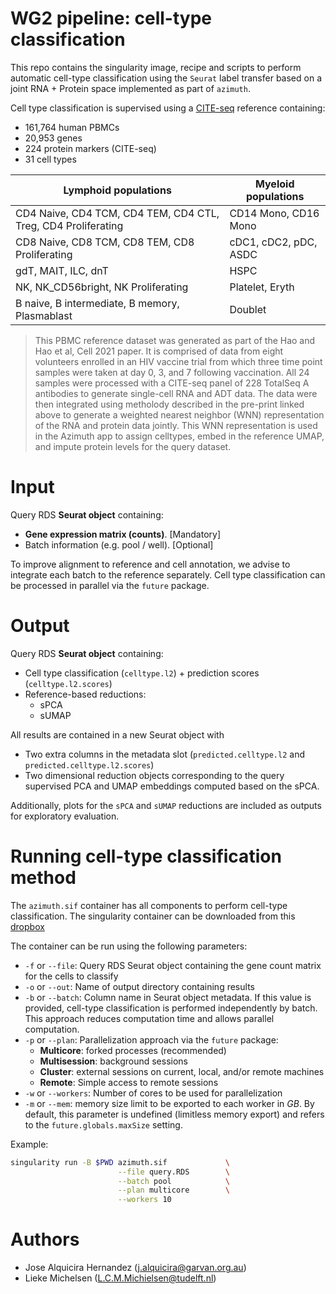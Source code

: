 # WG2 pipeline: cell-type classification

This repo contains the singularity image, recipe and scripts to perform automatic 
cell-type classification using the `Seurat` label transfer based on a 
joint RNA + Protein space implemented as part of `azimuth`.

Cell type classification is supervised using a [CITE-seq](https://www.cell.com/cell/fulltext/S0092-8674(21)00583-3) reference 
containing:

- 161,764 human PBMCs
- 20,953 genes
- 224 protein markers (CITE-seq)
- 31 cell types

| **Lymphoid populations**                                        | **Myeloid populations** |
|---------------------------------------------------------------	|-----------------------	|
| CD4 Naive, CD4 TCM, CD4 TEM, CD4 CTL, Treg, CD4 Proliferating 	| CD14 Mono, CD16 Mono  	|
| CD8 Naive, CD8 TCM, CD8 TEM, CD8 Proliferating                	| cDC1, cDC2, pDC, ASDC 	|
| gdT, MAIT, ILC, dnT                                           	| HSPC                  	|
| NK, NK_CD56bright, NK Proliferating                           	| Platelet, Eryth       	|
| B naive, B intermediate, B memory, Plasmablast                	| Doublet               	|

> This PBMC reference dataset was generated as part of the Hao and Hao et al, Cell 2021 paper. It is comprised of data from eight volunteers enrolled in an HIV vaccine trial from which three time point samples were taken at day 0, 3, and 7 following vaccination. All 24 samples were processed with a CITE-seq panel of 228 TotalSeq A antibodies to generate single-cell RNA and ADT data. The data were then integrated using metholody described in the pre-print linked above to generate a weighted nearest neighbor (WNN) representation of the RNA and protein data jointly. This WNN representation is used in the Azimuth app to assign celltypes, embed in the reference UMAP, and impute protein levels for the query dataset.


# Input

Query RDS **Seurat object** containing:

- **Gene expression matrix (counts)**. [Mandatory]
- Batch information (e.g. pool / well).  [Optional]

To improve alignment to reference and cell annotation, we advise to integrate each batch to the reference separately.
Cell type classification can be processed in parallel via the `future` package.


# Output

Query RDS **Seurat object** containing:

- Cell type classification (`celltype.l2`) + prediction scores (`celltype.l2.scores`)
- Reference-based reductions:
  + sPCA
  + sUMAP
  
All results are contained in a new Seurat object with

- Two extra columns in the metadata slot (`predicted.celltype.l2` and `predicted.celltype.l2.scores`)
- Two dimensional reduction objects corresponding to the query supervised PCA and 
UMAP embeddings computed based on the sPCA. 
  
Additionally, plots for the `sPCA` and `sUMAP` reductions are included as outputs 
for exploratory evaluation.


# Running cell-type classification method

The `azimuth.sif` container has all components to perform cell-type classification.
The singularity container can be downloaded from this [dropbox](https://www.dropbox.com/s/x3ru1h02qn6oqoo/azimuth.sif?dl=0)

The container can be run using the following parameters:

- `-f` or `--file`: Query RDS Seurat object containing the gene count matrix for
the cells to classify
- `-o` or `--out`: Name of output directory containing results
- `-b` or `--batch`: Column name in Seurat object metadata. If this value is 
provided, cell-type classification is performed independently by batch. This 
approach reduces computation time and allows parallel computation. 
- `-p` or `--plan`: Parallelization approach via the `future` package:
  + **Multicore**: forked processes (recommended)
  + **Multisession**: background sessions
  + **Cluster**: external sessions on current, local, and/or remote machines
  + **Remote**: Simple access to remote sessions
- `-w` or `--workers`: Number of cores to be used for parallelization
- `-m` or `--mem`: memory size limit to be exported to each worker in _GB_. By default, 
this parameter is undefined (limitless memory export) and refers to the `future.globals.maxSize` 
setting.

Example:

```sh
singularity run -B $PWD azimuth.sif             \
                        --file query.RDS        \
                        --batch pool            \
                        --plan multicore        \
                        --workers 10
```


# Authors

- Jose Alquicira Hernandez (j.alquicira@garvan.org.au)
- Lieke Michelsen (L.C.M.Michielsen@tudelft.nl)

